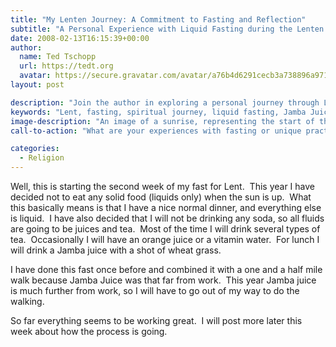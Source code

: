 ```yaml
---
title: "My Lenten Journey: A Commitment to Fasting and Reflection"
subtitle: "A Personal Experience with Liquid Fasting during the Lenten Season"
date: 2008-02-13T16:15:39+00:00
author:
  name: Ted Tschopp
  url: https://tedt.org
  avatar: https://secure.gravatar.com/avatar/a76b4d6291cecb3a738896a971bfb903?s=512&d=mp&r=g
layout: post

description: "Join the author in exploring a personal journey through Lent, embracing a unique fasting practice of consuming only liquids during daylight hours. This narrative highlights the challenges and reflections associated with this spiritual practice."
keywords: "Lent, fasting, spiritual journey, liquid fasting, Jamba Juice, tea, reflection, religious practice, personal growth"
image-description: "An image of a sunrise, representing the start of the fasting period, with various glasses of tea and juice, symbolizing the liquids consumed during the fast."
call-to-action: "What are your experiences with fasting or unique practices during Lent? Share your insights, challenges, and triumphs in the comments below. Your journey might inspire others!"

categories:
  - Religion
---
```

Well, this is starting the second week of my fast for Lent.  This year I have decided not to eat any solid food (liquids only) when the sun is up.  What this basically means is that I have a nice normal dinner, and everything else is liquid.  I have also decided that I will not be drinking any soda, so all fluids are going to be juices and tea.  Most of the time I will drink several types of tea.  Occasionally I will have an orange juice or a vitamin water.  For lunch I will drink a Jamba juice with a shot of wheat grass.

I have done this fast once before and combined it with a one and a half mile walk because Jamba Juice was that far from work.  This year Jamba juice is much further from work, so I will have to go out of my way to do the walking.

So far everything seems to be working great.  I will post more later this week about how the process is going.